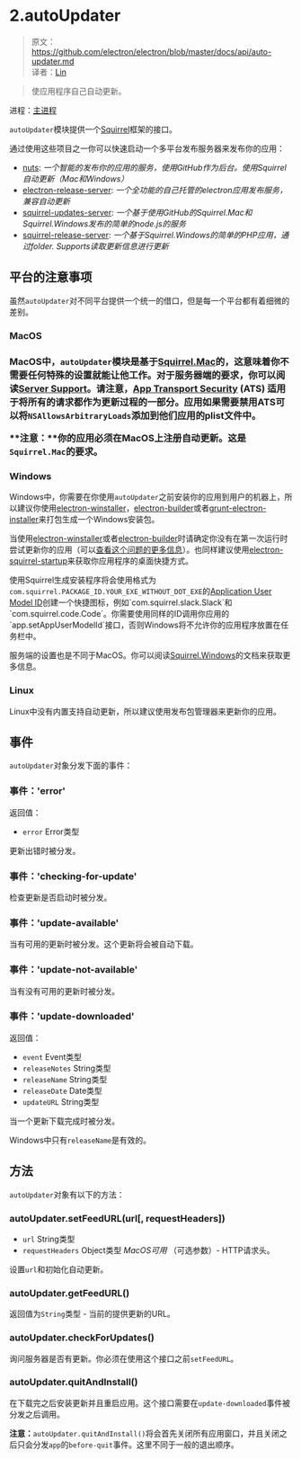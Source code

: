 # 2.autoUpdater

> 原文：https://github.com/electron/electron/blob/master/docs/api/auto-updater.md   
译者：[Lin](https://github.com/ShmilyLin)   


> 使应用程序自己自动更新。   

进程：[主进程](https://github.com/electron/electron/blob/master/docs/glossary.md#main-process)   


`autoUpdater`模块提供一个[Squirrel](https://github.com/Squirrel)框架的接口。   

通过使用这些项目之一你可以快速启动一个多平台发布服务器来发布你的应用：   

 * [nuts](https://github.com/GitbookIO/nuts): *一个智能的发布你的应用的服务，使用GitHub作为后台。使用Squirrel自动更新（Mac和Windows）*   
 * [electron-release-server](https://github.com/ArekSredzki/electron-release-server): *一个全功能的自己托管的electron应用发布服务，兼容自动更新*   
 * [squirrel-updates-server](https://github.com/Aluxian/squirrel-updates-server): *一个基于使用GitHub的Squirrel.Mac和Squirrel.Windows发布的简单的node.js的服务*   
 * [squirrel-release-server](https://github.com/Arcath/squirrel-release-server): *一个基于Squirrel.Windows的简单的PHP应用，通过folder. Supports读取更新信息进行更新*

<h2 id="platform-notices">平台的注意事项</h2>

虽然`autoUpdater`对不同平台提供一个统一的借口，但是每一个平台都有着细微的差别。   

<h3 id="macOS">MacOS<h3>   

MacOS中，`autoUpdater`模块是基于[Squirrel.Mac](https://github.com/Squirrel/Squirrel.Mac)的，这意味着你不需要任何特殊的设置就能让他工作。对于服务器端的要求，你可以阅读[Server Support](https://github.com/Squirrel/Squirrel.Mac#server-support)。请注意，[App Transport Security](https://developer.apple.com/library/content/documentation/General/Reference/InfoPlistKeyReference/Articles/CocoaKeys.html#//apple_ref/doc/uid/TP40009251-SW35) (ATS) 适用于将所有的请求都作为更新过程的一部分。应用如果需要禁用ATS可以将`NSAllowsArbitraryLoads`添加到他们应用的plist文件中。   

**注意：**你的应用必须在MacOS上注册自动更新。这是`Squirrel.Mac`的要求。   

<h3 id="windows">Windows</h3>

Windows中，你需要在你使用`autoUpdater`之前安装你的应用到用户的机器上，所以建议你使用[electron-winstaller](https://github.com/electron/windows-installer)，[electron-builder](https://github.com/electron-userland/electron-builder)或者[grunt-electron-installer](https://github.com/electron/grunt-electron-installer)来打包生成一个Windows安装包。   

当使用[electron-winstaller]()或者[electron-builder]()时请确定你没有在第一次运行时尝试更新你的应用（可以[查看这个问题的更多信息](https://github.com/electron/electron/issues/7155)）。也同样建议使用[electron-squirrel-startup](https://github.com/mongodb-js/electron-squirrel-startup)来获取你应用程序的桌面快捷方式。   

使用Squirrel生成安装程序将会使用格式为`com.squirrel.PACKAGE_ID.YOUR_EXE_WITHOUT_DOT_EXE`的[Application User Model ID](https://msdn.microsoft.com/en-us/library/windows/desktop/dd378459(v=vs.85).aspx)创建一个快捷图标，例如`com.squirrel.slack.Slack`和`com.squirrel.code.Code`。你需要使用同样的ID调用你应用的`app.setAppUserModelId`接口，否则Windows将不允许你的应用程序放置在任务栏中。   

服务端的设置也是不同于MacOS。你可以阅读[Squirrel.Windows](https://github.com/Squirrel/Squirrel.Windows)的文档来获取更多信息。   

<h3 id="linux">Linux</h3>

Linux中没有内置支持自动更新，所以建议使用发布包管理器来更新你的应用。   

<h2 id="events">事件</h2>

`autoUpdater`对象分发下面的事件：

<h3 id="event-error">事件：'error'</h3>

返回值：

 * `error` Error类型

更新出错时被分发。   

<h3 id="event-checking-for-update">事件：'checking-for-update'</h3>

检查更新是否启动时被分发。

<h3 id="event-update-available">事件：'update-available'</h3>

当有可用的更新时被分发。这个更新将会被自动下载。

<h3 id="event-update-not-available">事件：'update-not-available'</h3>

当有没有可用的更新时被分发。

<h3 id="event-update-downloaded">事件：'update-downloaded'</h3>

返回值：   

 * `event` Event类型
 * `releaseNotes` String类型
 * `releaseName` String类型
 * `releaseDate` Date类型
 * `updateURL` String类型

当一个更新下载完成时被分发。

Windows中只有`releaseName`是有效的。

<h2 id="methods">方法</h2>

`autoUpdater`对象有以下的方法：

<h3 id="autoUpdater-setFeedURL">autoUpdater.setFeedURL(url[, requestHeaders])</h3>

 * `url` String类型
 * `requestHeaders` Object类型 *MacOS可用* （可选参数）- HTTP请求头。

设置`url`和初始化自动更新。    

<h3 id="autoUpdater-getFeedURL">autoUpdater.getFeedURL()</h3>

返回值为`String`类型 - 当前的提供更新的URL。   

<h3 id="autoUpdater-checkForUpdates">autoUpdater.checkForUpdates()</h3>

询问服务器是否有更新。你必须在使用这个接口之前`setFeedURL`。

<h3 id="autoUpdater-quitAndInstall">autoUpdater.quitAndInstall()</h3>

在下载完之后安装更新并且重启应用。这个接口需要在`update-downloaded`事件被分发之后调用。

**注意：**`autoUpdater.quitAndInstall()`将会首先关闭所有应用窗口，并且关闭之后只会分发`app`的`before-quit`事件。这里不同于一般的退出顺序。
